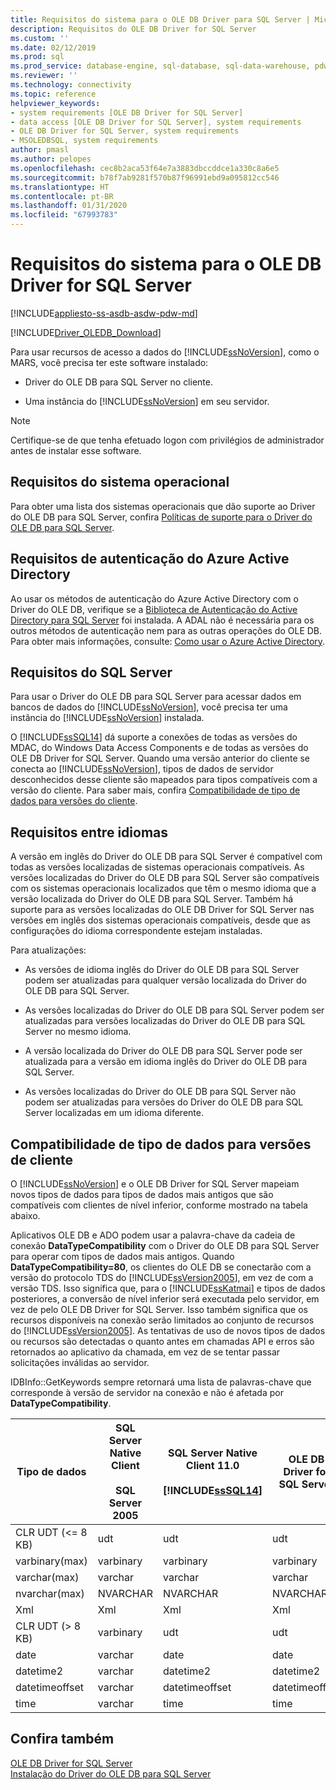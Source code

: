 ```yaml
---
title: Requisitos do sistema para o OLE DB Driver para SQL Server | Microsoft Docs
description: Requisitos do OLE DB Driver for SQL Server
ms.custom: ''
ms.date: 02/12/2019
ms.prod: sql
ms.prod_service: database-engine, sql-database, sql-data-warehouse, pdw
ms.reviewer: ''
ms.technology: connectivity
ms.topic: reference
helpviewer_keywords:
- system requirements [OLE DB Driver for SQL Server]
- data access [OLE DB Driver for SQL Server], system requirements
- OLE DB Driver for SQL Server, system requirements
- MSOLEDBSQL, system requirements
author: pmasl
ms.author: pelopes
ms.openlocfilehash: cec8b2aca53f64e7a3883dbccddce1a330c8a6e5
ms.sourcegitcommit: b78f7ab9281f570b87f96991ebd9a095812cc546
ms.translationtype: HT
ms.contentlocale: pt-BR
ms.lasthandoff: 01/31/2020
ms.locfileid: "67993783"
---
```

# <a name="system-requirements-for-ole-db-driver-for-sql-server"></a>Requisitos do sistema para o OLE DB Driver for SQL Server
[!INCLUDE[appliesto-ss-asdb-asdw-pdw-md](../../includes/appliesto-ss-asdb-asdw-pdw-md.md)]

[!INCLUDE[Driver_OLEDB_Download](../../includes/driver_oledb_download.md)]

  Para usar recursos de acesso a dados do [!INCLUDE[ssNoVersion](../../includes/ssnoversion-md.md)], como o MARS, você precisa ter este software instalado:  

-   Driver do OLE DB para SQL Server no cliente.  

-   Uma instância do [!INCLUDE[ssNoVersion](../../includes/ssnoversion-md.md)] em seu servidor.   

> [!NOTE]  
>  Certifique-se de que tenha efetuado logon com privilégios de administrador antes de instalar esse software.  

## <a name="operating-system-requirements"></a>Requisitos do sistema operacional  
 Para obter uma lista dos sistemas operacionais que dão suporte ao Driver do OLE DB para SQL Server, confira [Políticas de suporte para o Driver do OLE DB para SQL Server](../oledb/applications/support-policies-for-oledb-driver-for-sql-server.md).  

 ## <a name="azure-active-directory-authentication-requirements"></a>Requisitos de autenticação do Azure Active Directory  
 Ao usar os métodos de autenticação do Azure Active Directory com o Driver do OLE DB, verifique se a [Biblioteca de Autenticação do Active Directory para SQL Server](https://go.microsoft.com/fwlink/?LinkID=513072) foi instalada. A ADAL não é necessária para os outros métodos de autenticação nem para as outras operações do OLE DB.
Para obter mais informações, consulte: [Como usar o Azure Active Directory](features/using-azure-active-directory.md).

## <a name="sql-server-requirements"></a>Requisitos do SQL Server  
 Para usar o Driver do OLE DB para SQL Server para acessar dados em bancos de dados do [!INCLUDE[ssNoVersion](../../includes/ssnoversion-md.md)], você precisa ter uma instância do [!INCLUDE[ssNoVersion](../../includes/ssnoversion-md.md)] instalada.  

 O [!INCLUDE[ssSQL14](../../includes/sssql14-md.md)] dá suporte a conexões de todas as versões do MDAC, do Windows Data Access Components e de todas as versões do OLE DB Driver for SQL Server. Quando uma versão anterior do cliente se conecta ao [!INCLUDE[ssNoVersion](../../includes/ssnoversion-md.md)], tipos de dados de servidor desconhecidos desse cliente são mapeados para tipos compatíveis com a versão do cliente. Para saber mais, confira [Compatibilidade de tipo de dados para versões do cliente](#data-type-compatibility-for-client-versions).  

## <a name="cross-language-requirements"></a>Requisitos entre idiomas  
 A versão em inglês do Driver do OLE DB para SQL Server é compatível com todas as versões localizadas de sistemas operacionais compatíveis. As versões localizadas do Driver do OLE DB para SQL Server são compatíveis com os sistemas operacionais localizados que têm o mesmo idioma que a versão localizada do Driver do OLE DB para SQL Server. Também há suporte para as versões localizadas do OLE DB Driver for SQL Server nas versões em inglês dos sistemas operacionais compatíveis, desde que as configurações do idioma correspondente estejam instaladas.  

 Para atualizações:  

-   As versões de idioma inglês do Driver do OLE DB para SQL Server podem ser atualizadas para qualquer versão localizada do Driver do OLE DB para SQL Server.  

-   As versões localizadas do Driver do OLE DB para SQL Server podem ser atualizadas para versões localizadas do Driver do OLE DB para SQL Server no mesmo idioma.  

-   A versão localizada do Driver do OLE DB para SQL Server pode ser atualizada para a versão em idioma inglês do Driver do OLE DB para SQL Server.  

-   As versões localizadas do Driver do OLE DB para SQL Server não podem ser atualizadas para versões do Driver do OLE DB para SQL Server localizadas em um idioma diferente.  

## <a name="data-type-compatibility-for-client-versions"></a>Compatibilidade de tipo de dados para versões de cliente  
 O [!INCLUDE[ssNoVersion](../../includes/ssnoversion-md.md)] e o OLE DB Driver for SQL Server mapeiam novos tipos de dados para tipos de dados mais antigos que são compatíveis com clientes de nível inferior, conforme mostrado na tabela abaixo.  

 Aplicativos OLE DB e ADO podem usar a palavra-chave da cadeia de conexão **DataTypeCompatibility** com o Driver do OLE DB para SQL Server para operar com tipos de dados mais antigos. Quando **DataTypeCompatibility=80**, os clientes do OLE DB se conectarão com a versão do protocolo TDS do [!INCLUDE[ssVersion2005](../../includes/ssversion2005-md.md)], em vez de com a versão TDS. Isso significa que, para o [!INCLUDE[ssKatmai](../../includes/sskatmai-md.md)] e tipos de dados posteriores, a conversão de nível inferior será executada pelo servidor, em vez de pelo OLE DB Driver for SQL Server. Isso também significa que os recursos disponíveis na conexão serão limitados ao conjunto de recursos do [!INCLUDE[ssVersion2005](../../includes/ssversion2005-md.md)]. As tentativas de uso de novos tipos de dados ou recursos são detectadas o quanto antes em chamadas API e erros são retornados ao aplicativo da chamada, em vez de se tentar passar solicitações inválidas ao servidor.   


 IDBInfo::GetKeywords sempre retornará uma lista de palavras-chave que corresponde à versão de servidor na conexão e não é afetada por **DataTypeCompatibility**.  

|Tipo de dados|SQL Server Native Client<br /><br />SQL Server 2005|SQL Server Native Client 11.0<br /><br /> [!INCLUDE[ssSQL14](../../includes/sssql14-md.md)]|OLE DB Driver for SQL Server|Windows Data Access Components, MDAC e<br /><br /> Aplicativos do Driver do OLE DB para SQL Server com DataTypeCompatibility=80|  
|---------------|--------------------------------------------------|-------------------------------------------------------------|-------------------------------------------------------------|-------------------------------------------------------------------------------------------------------------------------------|  
|CLR UDT (\<= 8 KB)|udt|udt|udt|Varbinary|  
|varbinary(max)|varbinary|varbinary|varbinary|Imagem|  
|varchar(max)|varchar|varchar|varchar|Texto|  
|nvarchar(max)|NVARCHAR|NVARCHAR|NVARCHAR|Ntext|  
|Xml|Xml|Xml|Xml|Ntext|  
|CLR UDT (> 8 KB)|varbinary|udt|udt|Imagem|  
|date|varchar|date|date|Varchar|  
|datetime2|varchar|datetime2|datetime2|Varchar|  
|datetimeoffset|varchar|datetimeoffset|datetimeoffset|Varchar|  
|time|varchar|time|time|Varchar|  

## <a name="see-also"></a>Confira também  
 [OLE DB Driver for SQL Server](../oledb/oledb-driver-for-sql-server.md)   
 [Instalação do Driver do OLE DB para SQL Server](../oledb/applications/installing-oledb-driver-for-sql-server.md)  
